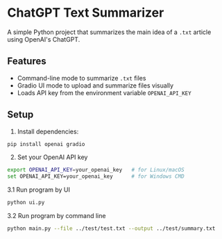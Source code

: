 # ChatGPT Text Summarizer

A simple Python project that summarizes the main idea of a `.txt` article using OpenAI's ChatGPT.

## Features

- Command-line mode to summarize `.txt` files
- Gradio UI mode to upload and summarize files visually
- Loads API key from the environment variable `OPENAI_API_KEY`

## Setup

1. Install dependencies:
```bash
pip install openai gradio
```

2. Set your OpenAI API key
```bash
export OPENAI_API_KEY=your_openai_key   # for Linux/macOS
set OPENAI_API_KEY=your_openai_key      # for Windows CMD
```

3.1 Run program by UI
```bash
python ui.py
```

3.2 Run program by command line
```bash
python main.py --file ../test/test.txt --output ../test/summary.txt
```

